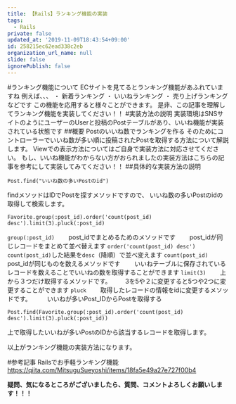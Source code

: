 ```yaml
---
title: 【Rails】ランキング機能の実装
tags:
  - Rails
private: false
updated_at: '2019-11-09T18:43:54+09:00'
id: 258215ec62ead338c2eb
organization_url_name: null
slide: false
ignorePublish: false
---
```

#ランキング機能について
ECサイトを見てるとランキング機能があふれていますね
例えば、、、
・ 新着ランキング
・ いいねランキング
・ 売り上げランキング
などです
この機能を応用すると様々ことができます。
是非、この記事を理解してランキング機能を実装してください！！
#実装方法の説明
実装環境はSNSサイトのようにユーザーのUserと投稿のPostテーブルがあり、いいね機能が実装されている状態です
##概要
Postのいいね数でランキングを作る
そのためにコントローラーでいいね数が多い順に投稿されたPostを取得する方法について解説します。
Viewでの表示方法についてはご自身で実装方法に対応させてください。
もし、いいね機能がわからない方がおられましたの実装方法はこちらの記事を参考にして実装してみてください！！
##具体的な実装方法の説明

```Ruby:
Post.find("いいね数の多いPostのid")
```

findメソッドはIDでPostを探すメソッドですので、
いいね数の多いPostのidの取得して検索します。

```Ruby:
Favorite.group(:post_id).order('count(post_id) desc').limit(3).pluck(:post_id)
```

`group(:post_id)`
　　post_idでまとめるためのメソッドです
　　post_idが同じレコードをまとめて並べ替えます
`order('count(post_id) desc')`
　　`count(post_id)`した結果を`desc`（降順）で並べ変えます
`count(post_id)`
　　post_idが同じものを数えるメソッドです
　　いいねテーブルに保存されているレコードを数えることでいいねの数を取得することができます
`limit(3)`
　　上から３つだけ取得するメソッドです。
　　3を5や２に変更すると5つや2つに変更することができます
`pluck`
　　取得したレコードの情報をidに変更するメソッドです。
　　
いいねが多いPost_IDからPostを取得する

```Ruby:
Post.find(Favorite.group(:post_id).order('count(post_id) desc').limit(3).pluck(:post_id))
```

上で取得したいいねが多いPostのIDから該当するレコードを取得します。

以上がランキング機能の実装方法になります。

#参考記事
Railsでお手軽ランキング機能
https://qiita.com/MitsuguSueyoshi/items/18fa5e49a27e727f00b4

**疑問、気になるところがございましたら、質問、コメントよろしくお願いします！！！**

